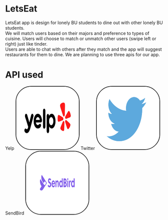 # LetsEat
LetsEat app is design for lonely BU students to dine out with other lonely BU students.<br>
We will match users based on their majors and preference to types of cuisine. Users will choose to match or unmatch other users (swipe left or right) just like tinder. <br>
Users are able to chat with others after they match and the app will suggest restaurants for them to dine. We are planning to use three apis for our app.<br>

# API used 
Yelp
<img   style = "height:200px; width: 200px;border: solid 2px; border-radius: 50px;" 
       src="yelp.jpg" >
Twitter
<img   style = "height:200px; width: 200px;border: solid 2px; border-radius: 50px;" 
       src="twitter.jpg" >
SendBird
<img   style = "height:200px; width: 200px;border: solid 2px; border-radius: 50px;" 
       src="sendbird.png" >
